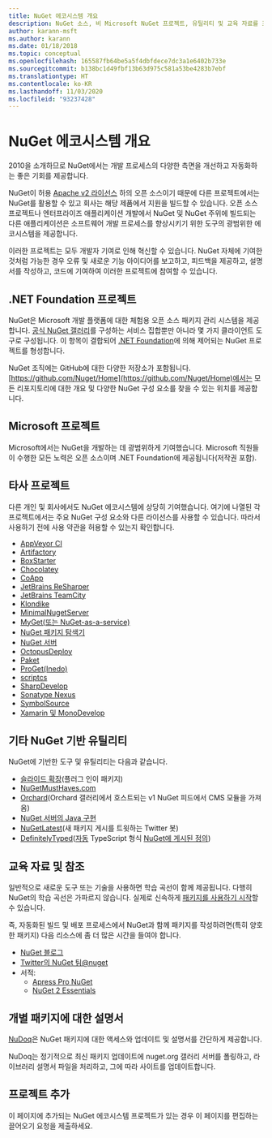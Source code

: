 ```yaml
---
title: NuGet 에코시스템 개요
description: NuGet 소스, 비 Microsoft NuGet 프로젝트, 유틸리티 및 교육 자료를 포함하여 NuGet 에코시스템에 있는 포괄적인 리소스입니다.
author: karann-msft
ms.author: karann
ms.date: 01/18/2018
ms.topic: conceptual
ms.openlocfilehash: 165587fb64be5a5f4dbfdece7dc3a1e6402b733e
ms.sourcegitcommit: b138bc1d49fbf13b63d975c581a53be4283b7ebf
ms.translationtype: HT
ms.contentlocale: ko-KR
ms.lasthandoff: 11/03/2020
ms.locfileid: "93237428"
---
```

# <a name="an-overview-of-the-nuget-ecosystem"></a>NuGet 에코시스템 개요

2010을 소개하므로 NuGet에서는 개발 프로세스의 다양한 측면을 개선하고 자동화하는 좋은 기회를 제공합니다.

NuGet이 허용 [Apache v2 라이선스](http://choosealicense.com/licenses/apache/) 하의 오픈 소스이기 때문에 다른 프로젝트에서는 NuGet를 활용할 수 있고 회사는 해당 제품에서 지원을 빌드할 수 있습니다. 오픈 소스 프로젝트나 엔터프라이즈 애플리케이션 개발에서 NuGet 및 NuGet 주위에 빌드되는 다른 애플리케이션은 소프트웨어 개발 프로세스를 향상시키기 위한 도구의 광범위한 에코시스템을 제공합니다.

이러한 프로젝트는 모두 개발자 기여로 인해 혁신할 수 있습니다. NuGet 자체에 기여한 것처럼 가능한 경우 오류 및 새로운 기능 아이디어를 보고하고, 피드백을 제공하고, 설명서를 작성하고, 코드에 기여하여 이러한 프로젝트에 참여할 수 있습니다.

## <a name="net-foundation-projects"></a>.NET Foundation 프로젝트

NuGet은 Microsoft 개발 플랫폼에 대한 체험용 오픈 소스 패키지 관리 시스템을 제공합니다. [공식 NuGet 갤러리](http://www.nuget.org)를 구성하는 서비스 집합뿐만 아니라 몇 가지 클라이언트 도구로 구성됩니다. 이 항목이 결합되어 [.NET Foundation](http://www.dotnetfoundation.org/)에 의해 제어되는 NuGet 프로젝트를 형성합니다.

NuGet 조직에는 GitHub에 대한 다양한 저장소가 포함됩니다. [https://github.com/Nuget/Home](https://github.com/Nuget/Home)에서는 모든 리포지토리에 대한 개요 및 다양한 NuGet 구성 요소를 찾을 수 있는 위치를 제공합니다.

## <a name="microsoft-projects"></a>Microsoft 프로젝트

Microsoft에서는 NuGet을 개발하는 데 광범위하게 기여했습니다. Microsoft 직원들이 수행한 모든 노력은 오픈 소스이며 .NET Foundation에 제공됩니다(저작권 포함).

## <a name="non-microsoft-projects"></a>타사 프로젝트

다른 개인 및 회사에서도 NuGet 에코시스템에 상당히 기여했습니다. 여기에 나열된 각 프로젝트에서는 주요 NuGet 구성 요소와 다른 라이선스를 사용할 수 있습니다. 따라서 사용하기 전에 사용 약관을 허용할 수 있는지 확인합니다.

- [AppVeyor CI](https://www.appveyor.com/)
- [Artifactory](https://www.jfrog.com/artifactory/)
- [BoxStarter](http://boxstarter.org/)
- [Chocolatey](https://chocolatey.org/)
- [CoApp](http://coapp.org/)
- [JetBrains ReSharper](https://resharper-plugins.jetbrains.com/)
- [JetBrains TeamCity](https://www.jetbrains.com/teamcity/)
- [Klondike](https://github.com/themotleyfool/Klondike)
- [MinimalNugetServer](https://github.com/TanukiSharp/MinimalNugetServer)
- [MyGet(또는 NuGet-as-a-service)](http://www.myget.org/)
- [NuGet 패키지 탐색기](https://github.com/NuGetPackageExplorer/NuGetPackageExplorer)
- [NuGet 서버](http://nugetserver.net/)
- [OctopusDeploy](https://octopus.com/)
- [Paket](https://fsprojects.github.io/Paket/)
- [ProGet(Inedo)](http://inedo.com/proget)
- [scriptcs](http://scriptcs.net/)
- [SharpDevelop](http://community.sharpdevelop.net/blogs/mattward/archive/2011/01/23/NuGetSupportInSharpDevelop.aspx)
- [Sonatype Nexus](http://www.sonatype.com/nexus-repository-sonatype)
- [SymbolSource](http://www.symbolsource.org/Public)
- [Xamarin 및 MonoDevelop](https://github.com/mrward/monodevelop-nuget-addin)

## <a name="other-nuget-based-utilities"></a>기타 NuGet 기반 유틸리티

NuGet에 기반한 도구 및 유틸리티는 다음과 같습니다.

- [슬라이드 확장](http://getglimpse.com/Packages)(플러그 인이 패키지)
- [NuGetMustHaves.com](http://nugetmusthaves.com/)
- [Orchard](http://www.orchardproject.net/)(Orchard 갤러리에서 호스트되는 v1 NuGet 피드에서 CMS 모듈을 가져옴)
- [NuGet 서버의 Java 구현](http://jonnyzzz.com/blog/2012/03/07/nuget-server-in-pure-java/)
- [NuGetLatest](https://twitter.com/NuGetLatest)(새 패키지 게시를 트윗하는 Twitter 봇)
- [DefinitelyTyped](http://definitelytyped.org/)([자동](https://github.com/DefinitelyTyped/NugetAutomation/) TypeScript 형식 [NuGet에 게시된 정의](http://www.nuget.org/packages?q=DefinitelyTyped))

## <a name="training-materials-and-references"></a>교육 자료 및 참조

일반적으로 새로운 도구 또는 기술을 사용하면 학습 곡선이 함께 제공됩니다. 다행히 NuGet의 학습 곡선은 가파르지 않습니다. 실제로 신속하게 [패키지를 사용하기 시작](../quickstart/install-and-use-a-package-in-visual-studio.md)할 수 있습니다.

즉, 자동화된 빌드 및 배포 프로세스에서 NuGet과 함께 패키지를 작성하려면(특히 양호한 패키지) 다음 리소스에 좀 더 많은 시간을 들여야 합니다.

- [NuGet 블로그](http://blog.nuget.org/)
- [Twitter의 NuGet 팀@nuget](http://twitter.com/nuget)
- 서적:
  - [Apress Pro NuGet](http://bit.ly/ProNuGet)
  - [NuGet 2 Essentials](http://www.amazon.com/NuGet-2-Essentials-Damir-Arh-ebook/dp/B00GTQD5M4)

## <a name="documentation-for-individual-packages"></a>개별 패키지에 대한 설명서

[NuDoq](http://nudoq.org)은 NuGet 패키지에 대한 액세스와 업데이트 및 설명서를 간단하게 제공합니다.

NuDoq는 정기적으로 최신 패키지 업데이트에 nuget.org 갤러리 서버를 폴링하고, 라이브러리 설명서 파일을 처리하고, 그에 따라 사이트를 업데이트합니다.

## <a name="adding-your-project"></a>프로젝트 추가

이 페이지에 추가되는 NuGet 에코시스템 프로젝트가 있는 경우 이 페이지를 편집하는 끌어오기 요청을 제출하세요.